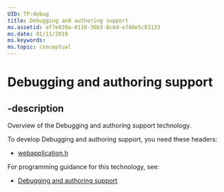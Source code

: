 ```yaml
---
UID: TP:debug
title: Debugging and authoring support
ms.assetid: ef7e939a-0110-36b3-8c6d-e740e5c83133
ms.date: 01/11/2019
ms.keywords: 
ms.topic: conceptual
---
```


# Debugging and authoring support

## -description

Overview of the Debugging and authoring support technology.

To develop Debugging and authoring support, you need these headers:

 * [webapplication.h](../webapplication/index.md)

For programming guidance for this technology, see:
* [Debugging and authoring support](https://docs.microsoft.com/previous-versions/windows/desktop/debug_wwahost)

